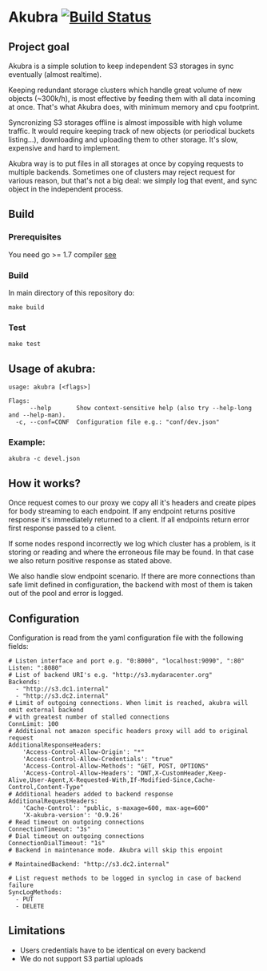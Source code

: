 # Akubra [![Build Status](https://travis-ci.org/allegro/akubra.svg?branch=master)](https://travis-ci.org/allegro/akubra) #
## Project goal ##

Akubra is a simple solution to keep independent S3 storages in sync eventually (almost realtime).

Keeping redundant storage clusters which handle great volume of new objects (~300k/h), is most
effective by feeding them with all data incoming at once. That's what Akubra does, with minimum
memory and cpu footprint.

Syncronizing S3 storages offline is almost impossible with high volume traffic. It would require
keeping track of new objects (or periodical buckets listing...), downloading and uploading them to
other storage. It's slow, expensive and hard to implement.

Akubra way is to put files in all storages at once by copying requests to multiple backends. Sometimes
one of clusters may reject request for various reason, but that's not a big deal: we simply log
that event, and sync object in the independent process.

## Build

### Prerequisites

You need go >= 1.7 compiler [see](https://golang.org/doc/install)

### Build
In main directory of this repository do:

    make build

### Test

    make test

## Usage of akubra:

    usage: akubra [<flags>]

    Flags:
          --help       Show context-sensitive help (also try --help-long and --help-man).
      -c, --conf=CONF  Configuration file e.g.: "conf/dev.json"



### Example:

    akubra -c devel.json

## How it works?

Once request comes to our proxy we copy all it's headers and create pipes for
body streaming to each endpoint. If any endpoint returns positive response it's
immediately returned to a client. If all endpoints return error first response
passed to a client.

If some nodes respond incorrectly we log which cluster has a problem, is it
storing or reading and where the erroneous file may be found. In that case
we also return positive response as stated above.

We also handle slow endpoint scenario. If there are more connections than safe
limit defined in configuration, the backend with most of them is taken out of
the pool and error is logged.


## Configuration ##

Configuration is read from the yaml configuration file with the following fields:

    # Listen interface and port e.g. "0:8000", "localhost:9090", ":80"
    Listen: ":8080"
    # List of backend URI's e.g. "http://s3.mydaracenter.org"
    Backends:
      - "http://s3.dc1.internal"
      - "http://s3.dc2.internal"
    # Limit of outgoing connections. When limit is reached, akubra will omit external backend
    # with greatest number of stalled connections
    ConnLimit: 100
    # Additional not amazon specific headers proxy will add to original request
    AdditionalResponseHeaders:
        'Access-Control-Allow-Origin': "*"
        'Access-Control-Allow-Credentials': "true"
        'Access-Control-Allow-Methods': "GET, POST, OPTIONS"
        'Access-Control-Allow-Headers': "DNT,X-CustomHeader,Keep-Alive,User-Agent,X-Requested-With,If-Modified-Since,Cache-Control,Content-Type"
    # Additional headers added to backend response
    AdditionalRequestHeaders:
        'Cache-Control': "public, s-maxage=600, max-age=600"
        'X-akubra-version': '0.9.26'
    # Read timeout on outgoing connections
    ConnectionTimeout: "3s"
    # Dial timeout on outgoing connections
    ConnectionDialTimeout: "1s"
    # Backend in maintenance mode. Akubra will skip this enpoint

    # MaintainedBackend: "http://s3.dc2.internal"

    # List request methods to be logged in synclog in case of backend failure
    SyncLogMethods:
      - PUT
      - DELETE


## Limitations

 * Users credentials have to be identical on every backend
 * We do not support S3 partial uploads
